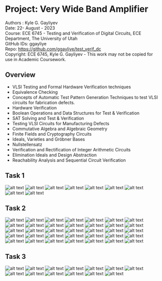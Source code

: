 # Project: Very Wide Band Amplifier

Authors : Kyle G. Gayliyev <br>
Date: 22- August - 2023<br>
Course: ECE 6745 - Testing and Verification of Digital Circuits, ECE Department, The University of Utah<br>
GitHub IDs: ggayliye <br>
Repo: https://github.com/ggayliye/test_verif_dc <br>
Copyright: ECE 6745, Kyle G. Gayliyev  - This work may not be copied for use in Academic Coursework.

## Overview 
* VLSI Testing and Formal Hardware Verification techniques
* Equivalence Checking
* Concepts of Automatic Test Pattern Generation Techniques to test VLSI circuits for fabrication defects.
* Hardware Verification
* Boolean Operations and Data Structures for Test & Verification
* SAT Solving and Test & Verification
* Testing VLSI Circuits for Manufacturing Defects
* Commutative Algebra and Algebraic Geometry
* Finite Fields and Cryptography Circuits
* Ideals, Varieties and Gröbner Bases
* Nullstellensatz
* Verification and Rectification of Integer Arithmetic Circuits
* Elimination Ideals and Design Abstraction
* Reachability Analysis and Sequential Circuit Verification

## Task 1 
![alt text](https://github.com/ggayliye/test_verif_dc/blob/main/task1/1.jpg)
![alt text](https://github.com/ggayliye/test_verif_dc/blob/main/task1/2.jpg)
![alt text](https://github.com/ggayliye/test_verif_dc/blob/main/task1/3.jpg)
![alt text](https://github.com/ggayliye/test_verif_dc/blob/main/task1/4.jpg)
![alt text](https://github.com/ggayliye/test_verif_dc/blob/main/task1/5.jpg)
![alt text](https://github.com/ggayliye/test_verif_dc/blob/main/task1/6.jpg)
![alt text](https://github.com/ggayliye/test_verif_dc/blob/main/task1/7.jpg)
![alt text](https://github.com/ggayliye/test_verif_dc/blob/main/task1/8.jpg)
![alt text](https://github.com/ggayliye/test_verif_dc/blob/main/task1/9.jpg)

## Task 2 
![alt text](https://github.com/ggayliye/test_verif_dc/blob/main/task2/1.jpg)
![alt text](https://github.com/ggayliye/test_verif_dc/blob/main/task2/2.jpg)
![alt text](https://github.com/ggayliye/test_verif_dc/blob/main/task2/3.jpg)
![alt text](https://github.com/ggayliye/test_verif_dc/blob/main/task2/4.jpg)
![alt text](https://github.com/ggayliye/test_verif_dc/blob/main/task2/5.jpg)
![alt text](https://github.com/ggayliye/test_verif_dc/blob/main/task2/6.jpg)
![alt text](https://github.com/ggayliye/test_verif_dc/blob/main/task2/7.jpg)
![alt text](https://github.com/ggayliye/test_verif_dc/blob/main/task2/8.jpg)
![alt text](https://github.com/ggayliye/test_verif_dc/blob/main/task2/9.jpg)
![alt text](https://github.com/ggayliye/test_verif_dc/blob/main/task2/10.jpg)
![alt text](https://github.com/ggayliye/test_verif_dc/blob/main/task2/11.jpg)
![alt text](https://github.com/ggayliye/test_verif_dc/blob/main/task2/12.jpg)
![alt text](https://github.com/ggayliye/test_verif_dc/blob/main/task2/13.jpg)
![alt text](https://github.com/ggayliye/test_verif_dc/blob/main/task2/14.jpg)
![alt text](https://github.com/ggayliye/test_verif_dc/blob/main/task2/15.jpg)
![alt text](https://github.com/ggayliye/test_verif_dc/blob/main/task2/16.jpg)
![alt text](https://github.com/ggayliye/test_verif_dc/blob/main/task2/17.jpg)
![alt text](https://github.com/ggayliye/test_verif_dc/blob/main/task2/18.jpg)
![alt text](https://github.com/ggayliye/test_verif_dc/blob/main/task2/19.jpg)
![alt text](https://github.com/ggayliye/test_verif_dc/blob/main/task2/20.jpg)
![alt text](https://github.com/ggayliye/test_verif_dc/blob/main/task2/21.jpg)
![alt text](https://github.com/ggayliye/test_verif_dc/blob/main/task2/22.jpg)
![alt text](https://github.com/ggayliye/test_verif_dc/blob/main/task2/23.jpg)
![alt text](https://github.com/ggayliye/test_verif_dc/blob/main/task2/24.jpg)
![alt text](https://github.com/ggayliye/test_verif_dc/blob/main/task2/25.jpg)
![alt text](https://github.com/ggayliye/test_verif_dc/blob/main/task2/26.jpg)
![alt text](https://github.com/ggayliye/test_verif_dc/blob/main/task2/27.jpg)
![alt text](https://github.com/ggayliye/test_verif_dc/blob/main/task2/28.jpg)
![alt text](https://github.com/ggayliye/test_verif_dc/blob/main/task2/29.jpg)
![alt text](https://github.com/ggayliye/test_verif_dc/blob/main/task2/30.jpg)
![alt text](https://github.com/ggayliye/test_verif_dc/blob/main/task2/31.jpg)
![alt text](https://github.com/ggayliye/test_verif_dc/blob/main/task2/32.jpg)
![alt text](https://github.com/ggayliye/test_verif_dc/blob/main/task2/33.jpg)
![alt text](https://github.com/ggayliye/test_verif_dc/blob/main/task2/34.jpg)
![alt text](https://github.com/ggayliye/test_verif_dc/blob/main/task2/35.jpg)

## Task 3 
![alt text](https://github.com/ggayliye/test_verif_dc/blob/main/task3/1.jpg)
![alt text](https://github.com/ggayliye/test_verif_dc/blob/main/task3/2.jpg)
![alt text](https://github.com/ggayliye/test_verif_dc/blob/main/task3/3.jpg)
![alt text](https://github.com/ggayliye/test_verif_dc/blob/main/task3/4.jpg)
![alt text](https://github.com/ggayliye/test_verif_dc/blob/main/task3/5.jpg)
![alt text](https://github.com/ggayliye/test_verif_dc/blob/main/task3/6.jpg)
![alt text](https://github.com/ggayliye/test_verif_dc/blob/main/task3/7.jpg)
![alt text](https://github.com/ggayliye/test_verif_dc/blob/main/task3/8.jpg)
![alt text](https://github.com/ggayliye/test_verif_dc/blob/main/task3/9.jpg)
![alt text](https://github.com/ggayliye/test_verif_dc/blob/main/task3/10.jpg)
![alt text](https://github.com/ggayliye/test_verif_dc/blob/main/task3/11.jpg)
![alt text](https://github.com/ggayliye/test_verif_dc/blob/main/task3/12.jpg)
![alt text](https://github.com/ggayliye/test_verif_dc/blob/main/task3/13.jpg)
					
					